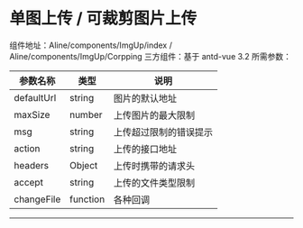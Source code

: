 # 单图上传 / 可裁剪图片上传

组件地址：Aline/components/ImgUp/index / Aline/components/ImgUp/Corpping
三方组件：基于 antd-vue 3.2
所需参数：

| 参数名称   | 类型     | 说明                   |
| ---------- | -------- | ---------------------- |
| defaultUrl | string   | 图片的默认地址         |
| maxSize    | number   | 上传图片的最大限制     |
| msg        | string   | 上传超过限制的错误提示 |
| action     | string   | 上传的接口地址         |
| headers    | Object   | 上传时携带的请求头     |
| accept     | string   | 上传的文件类型限制     |
| changeFile | function | 各种回调               |

---
